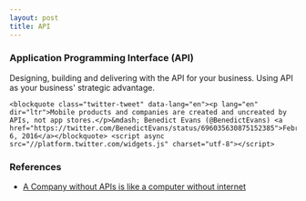 ```yaml
---
layout: post
title: API
---
```


### Application Programming Interface (API)

Designing, building and delivering with the API for your business. Using API as 
your business' strategic advantage.

```
<blockquote class="twitter-tweet" data-lang="en"><p lang="en" dir="ltr">Mobile products and companies are created and uncreated by APIs, not app stores.</p>&mdash; Benedict Evans (@BenedictEvans) <a href="https://twitter.com/BenedictEvans/status/696035630875152385">February 6, 2016</a></blockquote> <script async src="//platform.twitter.com/widgets.js" charset="utf-8"></script>
```

### References

- [A Company without APIs is like a computer without internet](http://readwrite.com/2013/11/29/company-without-api-computer-without-internet/)



